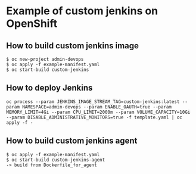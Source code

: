# Example of custom jenkins on OpenShift

## How to build custom jenkins image
```
$ oc new-project admin-devops
$ oc apply -f example-manifest.yaml
$ oc start-build custom-jenkins
```

## How to deploy Jenkins
```
oc process --param JENKINS_IMAGE_STREAM_TAG=custom-jenkins:latest --param NAMESPACE=admin-devops --param ENABLE_OAUTH=true --param MEMORY_LIMIT=4Gi --param CPU_LIMIT=2000m --param VOLUME_CAPACITY=10Gi --param DISABLE_ADMINISTRATIVE_MONITORS=true -f template.yaml | oc apply -f -
```

## How to build custom jenkins agent
```
$ oc apply -f example-manifest.yaml
$ oc start-build custom-jenkins-agent
-> build from Dockerfile_for_agent
```
